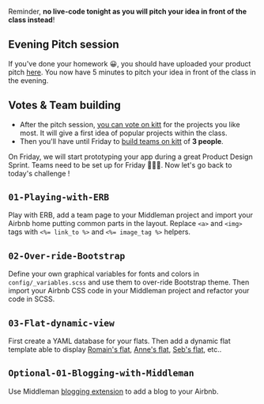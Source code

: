 Reminder, **no live-code tonight as you will pitch your idea in front of the class instead**!

## Evening Pitch session

If you've done your homework 😀, you should have uploaded your product pitch [here](http://kitt.lewagon.org/camps/<user.batch_slug>/products). You now have 5 minutes to pitch your idea in front of the class in the evening.

## Votes & Team building

- After the pitch session, [you can vote on kitt](http://kitt.lewagon.org/camps/<user.batch_slug>/products) for the projects you like most. It will give a first idea of popular projects within the class.
- Then you'll have until Friday to [build teams on kitt](http://kitt.lewagon.org/camps/<user.batch_slug>/products) of **3 people**.

On Friday, we will start prototyping your app during a great Product Design Sprint. Teams need to be set up for Friday 👊👊👊. Now let's go back to today's challenge !

## `01-Playing-with-ERB`

Play with ERB, add a team page to your Middleman project and import your Airbnb home putting common parts in the layout. Replace `<a>` and `<img>` tags with `<%= link_to %>` and `<%= image_tag %>` helpers.

## `02-Over-ride-Bootstrap`

Define your own graphical variables for fonts and colors in `config/_variables.scss` and use them to over-ride Bootstrap theme. Then import your Airbnb CSS code in your Middleman project and refactor your code in SCSS.

## `03-Flat-dynamic-view`

First create a YAML database for your flats. Then add a dynamic flat template able to display [Romain's flat](http://lewagon.github.io/middleman-airbnb/flats/romain.html), [Anne's flat](http://lewagon.github.io/middleman-airbnb/flats/anne.html), [Seb's flat](http://lewagon.github.io/middleman-airbnb/flats/seb.html), etc..

## `Optional-01-Blogging-with-Middleman`

Use Middleman [blogging extension](https://middlemanapp.com/basics/blogging/) to add a blog to your Airbnb.

